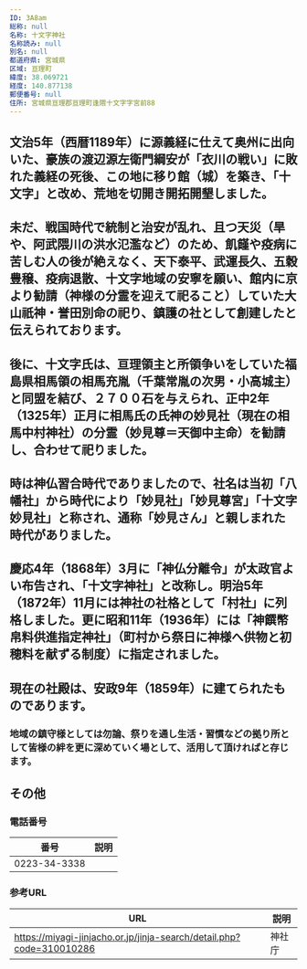 ```yaml
---
ID: 3A8am
総称: null
名称: 十文字神社
名称読み: null
別名: null
都道府県: 宮城県
区域: 亘理町
緯度: 38.069721
経度: 140.877138
郵便番号: null
住所: 宮城県亘理郡亘理町逢隈十文字字宮前88
---
```


## 文治5年（西暦1189年）に源義経に仕えて奥州に出向いた、豪族の渡辺源左衛門綱安が「衣川の戦い」に敗れた義経の死後、この地に移り館（城）を築き、「十文字」と改め、荒地を切開き開拓開墾しました。

## 未だ、戦国時代で統制と治安が乱れ、且つ天災（旱や、阿武隈川の洪水氾濫など）のため、飢饉や疫病に苦しむ人の後が絶えなく、天下泰平、武運長久、五穀豊穣、疫病退散、十文字地域の安寧を願い、館内に京より勧請（神様の分霊を迎えて祀ること）していた大山祇神・誉田別命の祀り、鎮護の社として創建したと伝えられております。

## 後に、十文字氏は、亘理領主と所領争いをしていた福島県相馬領の相馬充胤（千葉常胤の次男・小高城主）と同盟を結び、２７００石を与えられ、正中2年（1325年）正月に相馬氏の氏神の妙見社（現在の相馬中村神社）の分霊（妙見尊＝天御中主命）を勧請し、合わせて祀りました。

## 時は神仏習合時代でありましたので、社名は当初「八幡社」から時代により「妙見社」「妙見尊宮」「十文字妙見社」と称され、通称「妙見さん」と親しまれた時代がありました。

## 慶応4年（1868年）3月に「神仏分離令」が太政官よい布告され、「十文字神社」と改称し。明治5年（1872年）11月には神社の社格として「村社」に列格しました。更に昭和11年（1936年）には「神饌幣帛料供進指定神社」（町村から祭日に神様へ供物と初穂料を献ずる制度）に指定されました。

## 現在の社殿は、安政9年（1859年）に建てられたものであります。

### 地域の鎮守様としては勿論、祭りを通し生活・習慣などの拠り所として皆様の絆を更に深めていく場として、活用して頂ければと存じます。

## その他

### 電話番号

| 番号         | 説明 |
| ------------ | ---- |
| 0223-34-3338 |      |

### 参考URL

| URL                                                                  | 説明   |
| -------------------------------------------------------------------- | ------ |
| https://miyagi-jinjacho.or.jp/jinja-search/detail.php?code=310010286 | 神社庁 |
